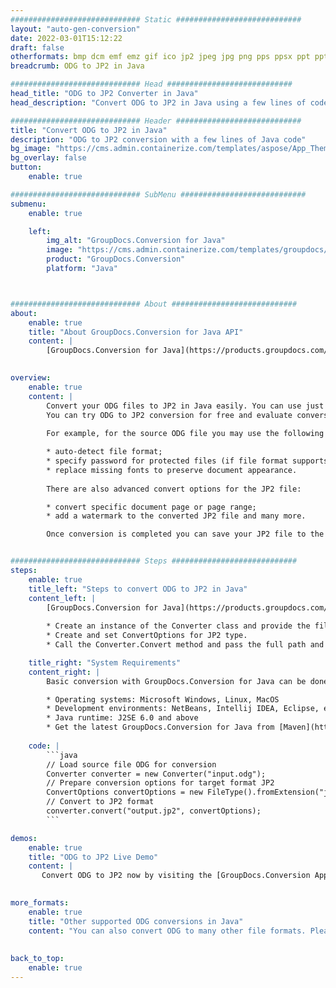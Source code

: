 ```yaml
---
############################# Static ############################
layout: "auto-gen-conversion"
date: 2022-03-01T15:12:22
draft: false
otherformats: bmp dcm emf emz gif ico jp2 jpeg jpg png pps ppsx ppt pptx psb psd svg svgz tga tif tiff webp wmf wmz
breadcrumb: ODG to JP2 in Java

############################# Head ############################
head_title: "ODG to JP2 Converter in Java"
head_description: "Convert ODG to JP2 in Java using a few lines of code. Use the GroupDocs Document Conversion API to convert over 160 file formats."

############################# Header ############################
title: "Convert ODG to JP2 in Java"
description: "ODG to JP2 conversion with a few lines of Java code"
bg_image: "https://cms.admin.containerize.com/templates/aspose/App_Themes/V3/images/bg/header1.png"
bg_overlay: false
button:
    enable: true

############################# SubMenu ############################
submenu:
    enable: true

    left:
        img_alt: "GroupDocs.Conversion for Java"
        image: "https://cms.admin.containerize.com/templates/groupdocs/images/product-logos/90x90-noborder/groupdocs-conversion-java.png"
        product: "GroupDocs.Conversion"
        platform: "Java"



############################# About ############################
about:
    enable: true
    title: "About GroupDocs.Conversion for Java API"
    content: |
        [GroupDocs.Conversion for Java](https://products.groupdocs.com/conversion/java/) can be used to convert Microsoft Word, Excel, PowerPoint, PDF, Visio and other formats. GroupDocs.Conversion is a standalone API that is suitable for back-end and internal systems where high performance is required. It does not depend on any software such as Microsoft or Open Office.
    

overview:
    enable: true
    content: |
        Convert your ODG files to JP2 in Java easily. You can use just a couple of Java code lines in any platform of your choice like - Windows, Linux, macOS.
        You can try ODG to JP2 conversion for free and evaluate conversion results quality.  Along with simple file conversion scenarios you can try more advanced options for loading source ODG file and for saving output JP2 result. 
        
        For example, for the source ODG file you may use the following load options:

        * auto-detect file format;
        * specify password for protected files (if file format supports it);
        * replace missing fonts to preserve document appearance.
        
        There are also advanced convert options for the JP2 file:

        * convert specific document page or page range;
        * add a watermark to the converted JP2 file and many more.

        Once conversion is completed you can save your JP2 file to the local file path or any third-party storage like FTP, Amazon S3, Google Drive, Dropbox etc. Please note - to convert ODG to JP2 there is no need for any additional software installed - like MS Office, Open Office, Adobe Acrobat Reader etc.


############################# Steps ############################
steps:
    enable: true
    title_left: "Steps to convert ODG to JP2 in Java"
    content_left: |
        [GroupDocs.Conversion for Java](https://products.groupdocs.com/conversion/java/) makes it easy for developers to convert a ODG file to JP2 with a few lines of code.
        
        * Create an instance of the Converter class and provide the file ODG with the full path
        * Create and set ConvertOptions for JP2 type.
        * Call the Converter.Convert method and pass the full path and format (JP2) as a parameter

    title_right: "System Requirements"
    content_right: |
        Basic conversion with GroupDocs.Conversion for Java can be done in just a few simple steps. Our APIs are supported on all major platforms and operating systems. Before executing the code below, make sure you have the following prerequisites installed on your system.

        * Operating systems: Microsoft Windows, Linux, MacOS
        * Development environments: NetBeans, Intellij IDEA, Eclipse, etc.
        * Java runtime: J2SE 6.0 and above
        * Get the latest GroupDocs.Conversion for Java from [Maven](https://repository.groupdocs.com/webapp/#/artifacts/browse/tree/General/repo/com/groupdocs/groupdocs-conversion)
         
    code: |
        ```java    
        // Load source file ODG for conversion
        Converter converter = new Converter("input.odg");
        // Prepare conversion options for target format JP2
        ConvertOptions convertOptions = new FileType().fromExtension("jp2").getConvertOptions();
        // Convert to JP2 format
        converter.convert("output.jp2", convertOptions);
        ```

demos:
    enable: true
    title: "ODG to JP2 Live Demo"
    content: |
       Convert ODG to JP2 now by visiting the [GroupDocs.Conversion App](https://products.groupdocs.app/conversion/family) website. Online demo has the following advantages
          

more_formats:
    enable: true
    title: "Other supported ODG conversions in Java"
    content: "You can also convert ODG to many other file formats. Please see the list below."
       
       
back_to_top:
    enable: true
---
```

